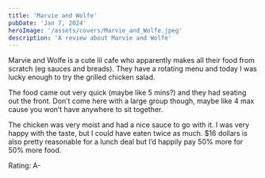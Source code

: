 ```yaml
---
title: 'Marvie and Wolfe'
pubDate: 'Jan 7, 2024'
heroImage: '/assets/covers/Marvie_and_Wolfe.jpeg'
description: 'A review about Marvie and Wolfe'
---
```


Marvie and Wolfe is a cute lil cafe who apparently makes all their food from scratch (eg sauces and breads). They have a rotating menu and today I was lucky enough to try the grilled chicken salad.

The food came out very quick (maybe like 5 mins?) and they had seating out the front. Don’t come here with a large group though, maybe like 4 max cause you won’t have anywhere to sit together.

The chicken was very moist and had a nice sauce to go with it. I was very happy with the taste, but I could have eaten twice as much. $16 dollars is also pretty reasonable for a lunch deal but I’d happily pay 50% more for 50% more food.

Rating: A-
